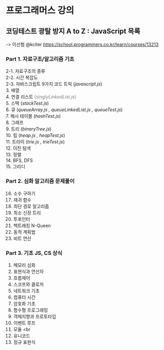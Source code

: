 # 프로그래머스 강의

## 코딩테스트 광탈 방지 A to Z : JavaScript 목록

-> 이선협 @kciter
<a>https://school.programmers.co.kr/learn/courses/13213</a>

### Part 1. 자료구조/알고리즘 기초

2-1. 자료구조의 종류 <br>
2-2. 시간 복잡도 <br>
2-3. 자바스크립트 9가지 코드 트릭 (_javascript.js_) <br> 3. 배열 <br> 4. 연결 리스트
<span style="color:grey">
(_singlyLinkedList.js_)
</span> <br> 5. 스택 (_stackTest.js_) <br> 6. 큐 (_queueArray.js , queueLinkedList.js , queueTest.js_) <br> 7. 해시 테이블 (_hashTest.js_)<br> 8. 그래프 <br> 9. 트리 (_binaryTree.js_) <br> 10. 힙 (_heap.js , heapTest.js_)<br> 11. 트라이 (_trie.js , trieTest.js_) <br> 12. 이진 탐색 <br> 13. 정렬 <br> 14. BFS, DFS <br> 15. 그리디 <br>

### Part 2. 심화 알고리즘 문제풀이

16. 소수 구하기 <br>
17. 재귀 함수 <br>
18. 최단 경로 알고리즘 <br>
19. 최소 신장 트리 <br>
20. 투포인터 <br>
21. 백트래킹 N-Queen <br>
22. 동적 계획법 <br>
23. 비트 연산 <br>

### Part 3. 기초 JS, CS 상식

1. 메모리 심화 <br>
2. 표현식과 연산자 <br>
3. 흐름제어 <br>
4. 스코프와 클로저 <br>
5. 네트워크 기초 <br>
6. 컴퓨터 시간 <br>
7. 암호화 기초 <br>
8. 함수형 프로그래밍 <br>
9. 객체지향과 프로토타입 <br>
10. 이벤트 루프 <br>
11. 모듈 <br
12. 유니코드 <br>
13. 정규 표현식 <br>
